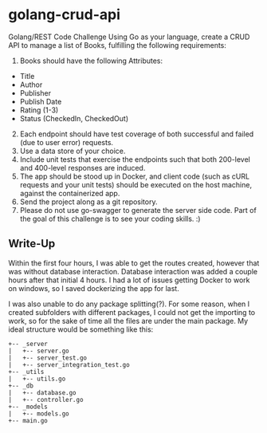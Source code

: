 # golang-crud-api

Golang/REST Code Challenge
Using Go as your language, create a CRUD API to manage a list of Books, fulfilling the
following requirements:

1. Books should have the following Attributes:
  - Title
  - Author
  - Publisher
  - Publish Date
  - Rating (1-3)
  - Status (CheckedIn, CheckedOut)
2. Each endpoint should have test coverage of both successful and failed (due to user error)
requests.
3. Use a data store of your choice.
4. Include unit tests that exercise the endpoints such that both 200-level and 400-level
responses are induced.
5. The app should be stood up in Docker, and client code (such as cURL requests and your unit
tests) should be executed on the host machine, against the containerized app.
6. Send the project along as a git repository.
7. Please do not use go-swagger to generate the server side code. Part of the goal of this challenge is to see your coding skills. :)

## Write-Up

Within the first four hours, I was able to get the routes created, however that was without database interaction. Database interaction was added a couple hours after that initial 4 hours. I had a lot of issues getting Docker to work on windows, so I saved dockerizing the app for last.

I was also unable to do any package splitting(?). For some reason, when I created subfolders with different packages, I could not get the importing to work, so for the sake of time all the files are under the main package. My ideal structure would be something like this:

```text
+-- _server
|   +-- server.go
|   +-- server_test.go
|   +-- server_integration_test.go
+-- _utils
|   +-- utils.go
+-- _db
|   +-- database.go
|   +-- controller.go
+-- _models
|   +-- models.go
+-- main.go
```
